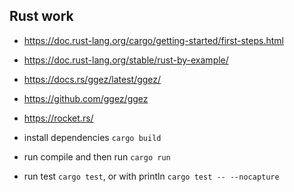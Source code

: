 ## Rust work


- https://doc.rust-lang.org/cargo/getting-started/first-steps.html


- https://doc.rust-lang.org/stable/rust-by-example/


- https://docs.rs/ggez/latest/ggez/


- https://github.com/ggez/ggez


- https://rocket.rs/


- install dependencies `cargo build`


- run compile and then run `cargo run`


- run test `cargo test`, or with println `cargo test -- --nocapture`